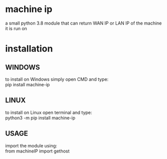 # machine ip
 a small python 3.8 module that can return WAN IP or LAN IP of the machine it is run on
 
# installation
<h2>WINDOWS</h2><p>to install on Windows simply open CMD and type:<br>pip install machine-ip</p>
<h2>LINUX</h2><p>to install on Linux open terminal and type:<br>python3 -m pip install machine-ip</p>
<h2>USAGE</h2><p>import the module using:<br>from machineIP import gethost</p>
